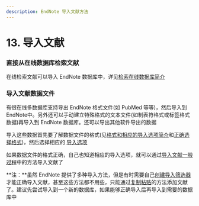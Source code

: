 ```yaml
---
description: EndNote 导入文献方法
---
```


# 13. 导入文献

### 直接从在线数据库检索文献

在线检索文献可以导入 EndNote 数据库中，详见[检索在线数据库简介](../06Remote/Intro_to_SrchingOnlineDBs.htm)

### 导入文献数据文件

有很在线多数据库支持导出 EndNote 格式文件\(如 PubMed 等等\)，然后导入到EndNote中。另外还可以手动建立特殊格式的文本文件\(如制表符格式或标签格式数据\)再导入到 EndNote 数据库。还可以导出其他软件导出的数据

导入这些数据首先要了解数据文件的格式\(见[格式和相应的导入选项简介](SummaryOutptFrmtsImprtOpts.htm)和[正确选择格式](Getting_Data_intheRightFrmt.htm)\)，然后选择相应的 [导入选项](Import_Option_List.htm)

如果数据文件的格式正确，自己也知道相应的导入选项，就可以通过[导入文献一般过程](General_Importing_Instrctns.htm)中的方法导入文献了

**注：**虽然 EndNote 提供了多种导入方法，但是有时需要自己[创建导入筛选器](../16Filters/Creating_a_New_Filter.htm)才能正确导入文献，甚至这些方法都不用些，只能通过[复制粘贴](Copying_nPstngRefsDoctoEN.htm)的方法添加文献了。建议先尝试导入到一个新的数据库，如果能够正确导入后再导入到需要的数据库中

